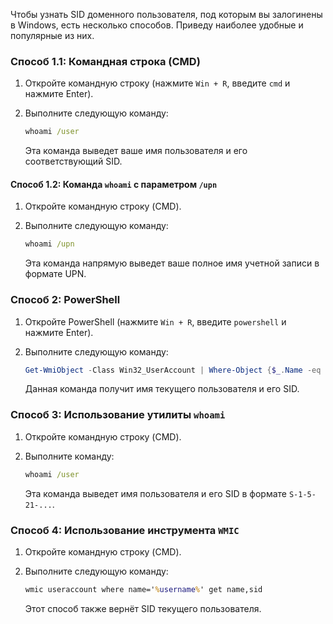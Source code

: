 Чтобы узнать SID доменного пользователя, под которым вы залогинены в Windows, есть несколько способов. Приведу наиболее удобные и популярные из них.

### Способ 1.1: Командная строка (CMD)
1. Откройте командную строку (нажмите `Win + R`, введите `cmd` и нажмите Enter).
2. Выполните следующую команду:

   ```cmd
   whoami /user
   ```

   Эта команда выведет ваше имя пользователя и его соответствующий SID.

#### Способ 1.2: Команда `whoami` с параметром `/upn`

1. Откройте командную строку (CMD).
2. Выполните следующую команду:

   ```cmd
   whoami /upn
   ```

   Эта команда напрямую выведет ваше полное имя учетной записи в формате UPN.

### Способ 2: PowerShell
1. Откройте PowerShell (нажмите `Win + R`, введите `powershell` и нажмите Enter).
2. Выполните следующую команду:

   ```powershell
   Get-WmiObject -Class Win32_UserAccount | Where-Object {$_.Name -eq $env:USERNAME} | Select-Object Name, SID
   ```

   Данная команда получит имя текущего пользователя и его SID.

### Способ 3: Использование утилиты `whoami`
1. Откройте командную строку (CMD).
2. Выполните команду:

   ```cmd
   whoami /user
   ```

   Эта команда выведет имя пользователя и его SID в формате `S-1-5-21-...`.

### Способ 4: Использование инструмента `WMIC`
1. Откройте командную строку (CMD).
2. Выполните следующую команду:

   ```cmd
   wmic useraccount where name='%username%' get name,sid
   ```

   Этот способ также вернёт SID текущего пользователя.




